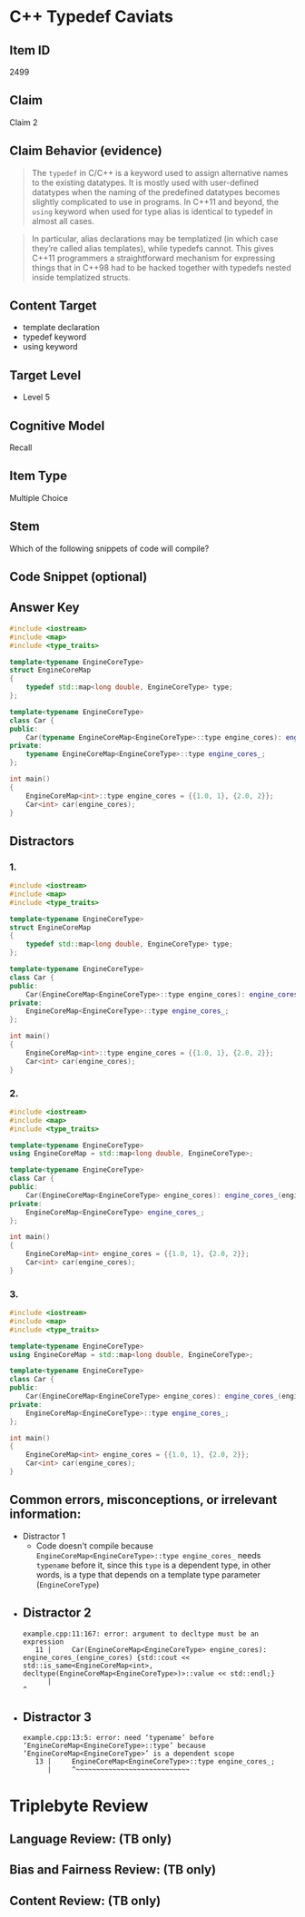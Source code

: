 # C++ Typedef Caviats

## Item ID
2499

## Claim
Claim 2

## Claim Behavior (evidence)
> The `typedef` in C/C++ is a keyword used to assign alternative names to the existing datatypes. It is mostly used with user-defined datatypes when the naming of the predefined datatypes becomes slightly complicated to use in programs.
> In C++11 and beyond, the `using` keyword when used for type alias is identical to typedef in almost all cases.

> In particular, alias declarations may be templatized (in which case they’re called alias templates), while typedefs cannot. This gives C++11 programmers a straightforward mechanism for expressing things that in C++98 had to be hacked together with typedefs nested inside templatized structs.

## Content Target
- template declaration
- typedef keyword
- using keyword

## Target Level
- Level 5

## Cognitive Model
Recall

## Item Type
Multiple Choice

## Stem
Which of the following snippets of code will compile?

## Code Snippet (optional)

## Answer Key
```cpp
#include <iostream>
#include <map>
#include <type_traits>

template<typename EngineCoreType>
struct EngineCoreMap
{
    typedef std::map<long double, EngineCoreType> type; 
};

template<typename EngineCoreType>
class Car {
public: 
    Car(typename EngineCoreMap<EngineCoreType>::type engine_cores): engine_cores_(engine_cores) {std::cout << std::is_same<EngineCoreMap<int>::type, decltype(engine_cores)>::value << std::endl; }
private:
    typename EngineCoreMap<EngineCoreType>::type engine_cores_;
};

int main()
{
    EngineCoreMap<int>::type engine_cores = {{1.0, 1}, {2.0, 2}};
    Car<int> car(engine_cores);
}
```

## Distractors
### 1.
```cpp
#include <iostream>
#include <map>
#include <type_traits>

template<typename EngineCoreType>
struct EngineCoreMap
{
    typedef std::map<long double, EngineCoreType> type; 
};

template<typename EngineCoreType>
class Car {
public: 
    Car(EngineCoreMap<EngineCoreType>::type engine_cores): engine_cores_(engine_cores) {std::cout << std::is_same<EngineCoreMap<int>::type, decltype(engine_cores)>::value << std::endl; }
private:
    EngineCoreMap<EngineCoreType>::type engine_cores_;
};

int main()
{
    EngineCoreMap<int>::type engine_cores = {{1.0, 1}, {2.0, 2}};
    Car<int> car(engine_cores);
}
```

### 2.
```cpp
#include <iostream>
#include <map>
#include <type_traits>

template<typename EngineCoreType>
using EngineCoreMap = std::map<long double, EngineCoreType>; 

template<typename EngineCoreType>
class Car {
public: 
    Car(EngineCoreMap<EngineCoreType> engine_cores): engine_cores_(engine_cores) {std::cout << std::is_same<EngineCoreMap<int>, decltype(EngineCoreMap<EngineCoreType>)>::value << std::endl;}
private:
    EngineCoreMap<EngineCoreType> engine_cores_;
};

int main()
{
    EngineCoreMap<int> engine_cores = {{1.0, 1}, {2.0, 2}};
    Car<int> car(engine_cores);
}
```

### 3.
```cpp
#include <iostream>
#include <map>
#include <type_traits>

template<typename EngineCoreType>
using EngineCoreMap = std::map<long double, EngineCoreType>; 

template<typename EngineCoreType>
class Car {
public: 
    Car(EngineCoreMap<EngineCoreType> engine_cores): engine_cores_(engine_cores) {std::cout << std::is_same<EngineCoreMap<int>, decltype(engine_cores)>::value << std::endl; }
private:
    EngineCoreMap<EngineCoreType>::type engine_cores_;
};

int main()
{
    EngineCoreMap<int> engine_cores = {{1.0, 1}, {2.0, 2}};
    Car<int> car(engine_cores);
}
```

## Common errors, misconceptions, or irrelevant information:
- Distractor 1
    - Code doesn't compile because `EngineCoreMap<EngineCoreType>::type engine_cores_` needs `typename` before it, since this `type` is a dependent type, in other words, is a type that depends on a template type parameter (`EngineCoreType`)
- Distractor 2
    -
    ```    
    example.cpp:11:167: error: argument to decltype must be an expression
       11 |     Car(EngineCoreMap<EngineCoreType> engine_cores): engine_cores_(engine_cores) {std::cout << std::is_same<EngineCoreMap<int>, decltype(EngineCoreMap<EngineCoreType>)>::value << std::endl;}
          |                                                                                                                                                                       ^
    ```
- Distractor 3
    - 
    ```
    example.cpp:13:5: error: need ‘typename’ before ‘EngineCoreMap<EngineCoreType>::type’ because ‘EngineCoreMap<EngineCoreType>’ is a dependent scope
       13 |     EngineCoreMap<EngineCoreType>::type engine_cores_;
          |     ^~~~~~~~~~~~~~~~~~~~~~~~~~~~~
    ```

# Triplebyte Review

## Language Review: (TB only)

## Bias and Fairness Review: (TB only)

## Content Review: (TB only)
